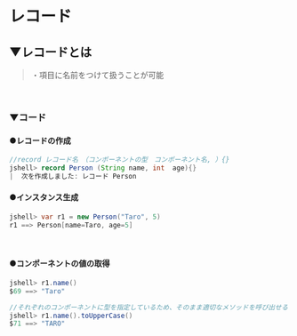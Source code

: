# レコード

## ▼レコードとは
>・項目に名前をつけて扱うことが可能<br>
<br>

### ▼コード
#### ●レコードの作成
```java
//record レコード名　（コンポーネントの型　コンポーネント名, ）{}
jshell> record Person (String name, int  age){}
|  次を作成しました: レコード Person

```

#### ●インスタンス生成
```java
jshell> var r1 = new Person("Taro", 5)
r1 ==> Person[name=Taro, age=5]
```
<br>

#### ●コンポーネントの値の取得
```java
jshell> r1.name()
$69 ==> "Taro"

//それぞれのコンポーネントに型を指定しているため、そのまま適切なメソッドを呼び出せる
jshell> r1.name().toUpperCase()
$71 ==> "TARO"
```
<br>
